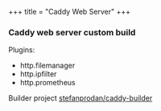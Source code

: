 +++
title = "Caddy Web Server"
+++

### Caddy web server custom build

Plugins:

* http.filemanager
* http.ipfilter
* http.prometheus

Builder project [stefanprodan/caddy-builder](https://github.com/stefanprodan/caddy-builder)
